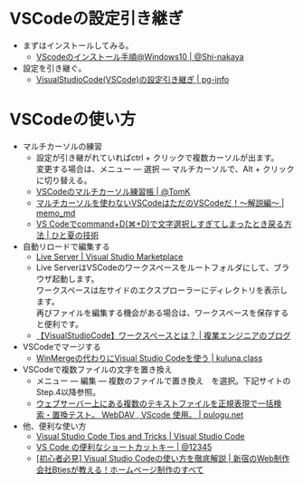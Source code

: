 # VSCodeの設定引き継ぎ

* まずはインストールしてみる。
  * [VScodeのインストール手順@Windows10 | @Shi-nakaya](https://qiita.com/Shi-nakaya/items/c43fb6c1e638d51bf1c8)
* 設定を引き継ぐ。
  * [VisualStudioCode(VSCode)の設定引き継ぎ | pg-info](https://pg.4696.info/other/vscode-setting.html)


# VSCodeの使い方

* マルチカーソルの練習
  * 設定が引き継がれていればctrl + クリックで複数カーソルが出ます。  
  変更する場合は、メニュー ― 選択 ― マルチカーソルで、Alt + クリックに切り替える。
  * [VSCodeのマルチカーソル練習帳 | @TomK](https://qiita.com/TomK/items/3b1f5be07d708d7bd6c5)
  * [マルチカーソルを使わないVSCodeはただのVSCodeだ！〜解説編〜 | memo_md](http://mugi1.hateblo.jp/entry/2018/12/11/215808)
  * [VS Codeでcommand+D(⌘+D)で文字選択しすぎてしまったとき戻る方法 | ひと夏の技術](https://tech-1natsu.hatenablog.com/entry/2018/11/18/123934)
* 自動リロードで編集する
  * [Live Server | Visual Studio Marketplace](https://translate.google.com/translate?source=gtx&sl=auto&tl=ja&u=https%3A%2F%2Fmarketplace.visualstudio.com%2Fitems%3FitemName%3Dritwickdey.LiveServer)
  * Live ServerはVSCodeのワークスペースをルートフォルダにして、ブラウザ起動します。  
  ワークスペースは左サイドのエクスプローラーにディレクトリを表示します。  
  再びファイルを編集する機会がある場合は、ワークスペースを保存すると便利です。  
  * [【VisualStudioCode】ワークスペースとは？ | 複業エンジニアのブログ](https://kukka.me/vsc-workspace/)
* VSCodeでマージする
  * [WinMergeの代わりにVisual Studio Codeを使う | kuluna.class](https://kuluna.github.io/blog/post/20190323/)
* VSCodeで複数ファイルの文字を置き換え
  * メニュー ― 編集 ― 複数のファイルで置き換え　を選択。下記サイトのStep.4以降参照。
  * [ウェブサーバー上にある複数のテキストファイルを正規表現で一括検索・置換テスト。 WebDAV , VScode 使用。 | pulogu.net](https://pulogu.net/blog/020-computer/application/multiple-text-files-on-the-web-server-are-collectively-retrieved-and-replaced-with-regular-expressions-webdav-vscode-use/)
* 他、便利な使い方
  * [Visual Studio Code Tips and Tricks | Visual Studio Code](https://translate.google.com/translate?source=gtx&sl=auto&tl=ja&u=https%3A%2F%2Fcode.visualstudio.com%2Fdocs%2Fgetstarted%2Ftips-and-tricks)
  * [VS Code の便利なショートカットキー | @12345](https://qiita.com/12345/items/64f4372fbca041e949d0)
  * [[初心者必見] Visual Studio Codeの使い方を徹底解説 | 新宿のWeb制作会社Btiesが教える！ホームページ制作のすべて](https://homepagenopro.com/free/vsc.html)
